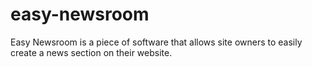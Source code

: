 # easy-newsroom
Easy Newsroom is a piece of software that allows site owners to easily create a news section on their website.
